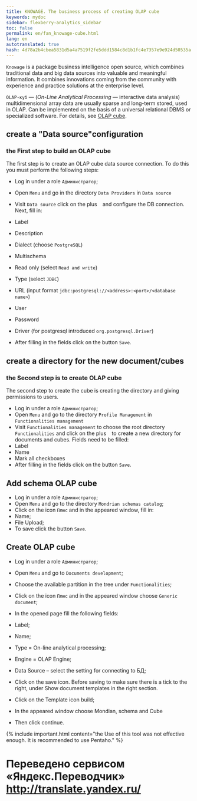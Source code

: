 ```yaml
--- 
title: KNOWAGE. The business process of creating OLAP cube 
keywords: mydoc 
sidebar: flexberry-analytics_sidebar 
toc: false 
permalink: en/fan_knowage-cube.html 
lang: en 
autotranslated: true 
hash: 4d78a2b4cbea5831d5a4a7519f2fe5ddd1584c8d1b1fc4e7357e9e924d50535a 
--- 
```


`Knowage` is a package business intelligence open source, which combines traditional data and big data sources into valuable and meaningful information. It combines innovations coming from the community with experience and practice solutions at the enterprise level. 

`OLAP-куб` — (_On-Line Analytical Processing_ — interactive data analysis) multidimensional array data are usually sparse and long-term stored, used in OLAP. Can be implemented on the basis of a universal relational DBMS or specialized software. For details, see [OLAP cube](https://ru.wikipedia.org/wiki/OLAP-куб). 

## create a "Data source"configuration 

### the First step to build an OLAP cube 

The first step is to create an OLAP cube data source connection. To do this you must perform the following steps: 

* Log in under a role `Администратор`; 
* Open `Menu` and go in the directory `Data Providers` in `Data source` 
* Visit `Data source` click on the plus ` ` and configure the DB connection. Next, fill in: 
* Label 
* Description 
* Dialect (choose `PostgreSQL`) 
* Multischema 
* Read only (select `Read and write`) 
* Type (select `JDBC`) 
* URL (input format `jdbc:postgresql://<address>:<port>/<database name>`) 
* User 
* Password 
* Driver (for postgresql introduced `org.postgresql.Driver`) 

* After filling in the fields click on the button `Save`. 

## create a directory for the new document/cubes 

### the Second step is to create OLAP cube 

The second step to create the cube is creating the directory and giving permissions to users. 

* Log in under a role `Администратор`; 
* Open `Menu` and go to the directory `Profile Management` in `Functionalities management` 
* Visit `Functionalities management` to choose the root directory `Functionalities` and click on the plus ` ` to create a new directory for documents and cubes. Fields need to be filled: 
* Label 
* Name 
* Mark all checkboxes 
* After filling in the fields click on the button `Save`. 

## Add schema OLAP cube 

* Log in under a role `Администратор`; 
* Open `Menu` and go to the directory `Mondrian schemas catalog`; 
* Click on the icon `Плюс` and in the appeared window, fill in: 
* Name; 
* File Upload; 
* To save click the button `Save`.

## Create OLAP cube 

* Log in under a role `Администратор`; 
* Open `Menu` and go to `Documents development`; 
* Choose the available partition in the tree under `Functionalities`; 
* Click on the icon `Плюс` and in the appeared window choose `Generic document`; 
* In the opened page fill the following fields: 
* Label; 
* Name; 
* Type = On-line analytical processing; 
* Engine = OLAP Engine; 
* Data Source – select the setting for connecting to БД; 
* Click on the save icon. Before saving to make sure there is a tick to the right, under Show document templates in the right section. 

* Click on the Template icon build; 
* In the appeared window choose Mondian, schema and Cube 
* Then click continue. 

{% include important.html content="the Use of this tool was not effective enough. It is recommended to use Pentaho." %} 



 # Переведено сервисом «Яндекс.Переводчик» http://translate.yandex.ru/